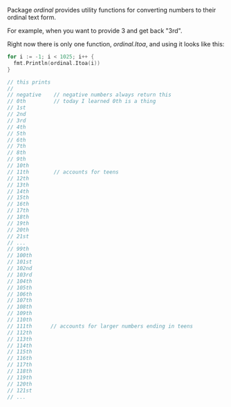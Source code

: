 Package _ordinal_ provides utility functions for converting numbers to their ordinal text form.

For example, when you want to provide 3 and get back "3rd".

Right now there is only one function, _ordinal.Itoa_, and using it looks like this:
```go
for i := -1; i < 1025; i++ {
  fmt.Println(ordinal.Itoa(i))
}

// this prints
//
// negative    // negative numbers always return this
// 0th         // today I learned 0th is a thing
// 1st
// 2nd
// 3rd
// 4th
// 5th
// 6th
// 7th
// 8th
// 9th
// 10th
// 11th        // accounts for teens
// 12th
// 13th
// 14th
// 15th
// 16th
// 17th
// 18th
// 19th
// 20th
// 21st
// ...
// 99th
// 100th
// 101st
// 102nd
// 103rd
// 104th
// 105th
// 106th
// 107th
// 108th
// 109th
// 110th
// 111th      // accounts for larger numbers ending in teens
// 112th
// 113th
// 114th
// 115th
// 116th
// 117th
// 118th
// 119th
// 120th
// 121st
// ...

```
